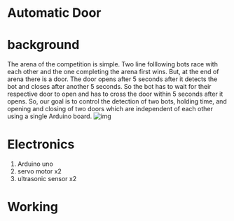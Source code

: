 # Automatic Door
 # background 
The arena of the competition is simple. Two line folllowing bots race with each other and the one completing the arena first wins. But, at the end of arena there is a door. The door opens after 5 seconds after it detects the bot and closes after another 5 seconds. So the bot has to wait for their respective door to open and has to cross the door within 5 seconds after it opens. So, our goal is to control the detection of two bots, holding time,  and opening and closing of two doors which are independent of each other using a single Arduino board.
![img](https://github.com/Sanjog34/automaticDoor/assets/108666448/e7f200e5-4e8a-422c-bb96-60dd509ff094)

 
# Electronics
1. Arduino uno
2. servo motor x2
3. ultrasonic sensor x2



  # Working
 
